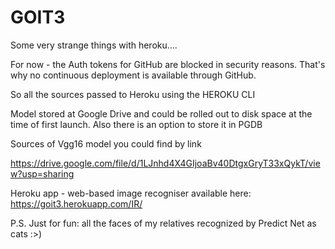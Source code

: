 # GOIT3

Some very strange things with heroku....

For now - the Auth tokens for GitHub are blocked in security reasons. That's why no continuous deployment is available through GitHub.

So all the sources passed to Heroku using the HEROKU CLI

Model stored at Google Drive and could be rolled out to disk space at the time of first launch. Also there is an option to store it in PGDB


Sources of Vgg16 model you could find by link 

https://drive.google.com/file/d/1LJnhd4X4GIjoaBv40DtgxGryT33xQykT/view?usp=sharing

Heroku app -  web-based image recogniser available here: https://goit3.herokuapp.com/IR/


P.S. Just for fun: all the faces of my relatives recognized by Predict Net as cats :>) 
